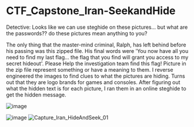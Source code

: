 # CTF_Capstone_Iran-SeekandHide
Detective: Looks like we can use steghide on these pictures... but what are the passwords?? do these pictures mean anything to you?

The only thing that the master-mind criminal, Ralph, has left behind before his passing was this zipped file. His final words were 'You now have all you need to find my last flag... the flag that you find will grant you access to my secret hideout'. Please Help the investigation team find this flag!
Picture in the zip file represent something or have a meaning to them. 
I reverse engineered the images to find clues to what the pictures are hiding.
Turns out that they are logo brands for games and consoles. 
After figuring out what the hidden text is for each picture, I ran them in an online steghide
to get the hidden message. 

![image](https://github.com/babakmilani/CTF_Capstone_Iran-SeekandHide/assets/55906428/4debd488-7620-40ab-ac22-367bc36762ad)

![image](https://github.com/babakmilani/CTF_Capstone_Iran-SeekandHide/assets/55906428/9b89866f-7683-4985-a601-e8ada044be62)
![Capture_Iran_HideAndSeek_01](https://github.com/babakmilani/CTF_Capstone_Iran-SeekandHide/assets/55906428/bb3d5c16-182f-4e8a-a284-6eb7e87eb583)
